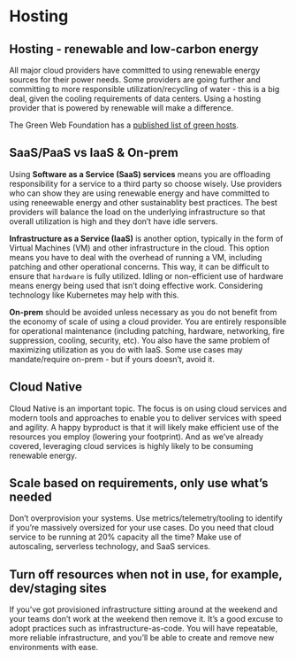 # Hosting

## Hosting - renewable and low-carbon energy

All major cloud providers have committed to using renewable energy sources for their power needs. Some providers are going further and committing to more responsible utilization/recycling of water - this is a big deal, given the cooling requirements of data centers. Using a hosting provider that is powered by renewable will make a difference.

The Green Web Foundation has a [published list of green hosts](https://www.thegreenwebfoundation.org/tools/directory/).

## SaaS/PaaS vs IaaS & On-prem

Using **Software as a Service (SaaS) services** means you are offloading responsibility for a service to a third party so choose wisely. Use providers who can show they are using renewable energy and have committed to using reneewable energy and other sustainablity best practices. The best providers will balance the load on the underlying infrastructure so that overall utilization is high and they don’t have idle servers.

**Infrastructure as a Service (IaaS)** is another option, typically in the form of Virtual Machines (VM) and other infrastructure in the cloud. This option means you have to deal with the overhead of running a VM, including patching and other operational concerns. This way, it can be difficult to ensure that `hardware` is fully utilized. Idling or non-efficient use of hardware means energy being used that isn’t doing effective work. Considering technology like Kubernetes may help with this.

**On-prem** should be avoided unless necessary as you do not benefit from the economy of scale of using a cloud provider. You are entirely responsible for operational maintenance (including patching, hardware, networking, fire suppression, cooling, security, etc). You also have the same problem of maximizing utilization as you do with IaaS. Some use cases may mandate/require on-prem - but if yours doesn’t, avoid it.

## Cloud Native

Cloud Native is an important topic. The focus is on using cloud services and modern tools and approaches to enable you to deliver services with speed and agility. A happy byproduct is that it will likely make efficient use of the resources you employ (lowering your footprint). And as we’ve already covered, leveraging cloud services is highly likely to be consuming renewable energy.

## Scale based on requirements, only use what’s needed

Don’t overprovision your systems. Use metrics/telemetry/tooling to identify if you’re massively oversized for your use cases. Do you need that cloud service to be running at 20% capacity all the time? Make use of autoscaling, serverless technology, and SaaS services.

## Turn off resources when not in use, for example, dev/staging sites

If you’ve got provisioned infrastructure sitting around at the weekend and your teams don’t work at the weekend then remove it. It’s a good excuse to adopt practices such as infrastructure-as-code. You will have repeatable, more reliable infrastructure, and you’ll be able to create and remove new environments with ease.
